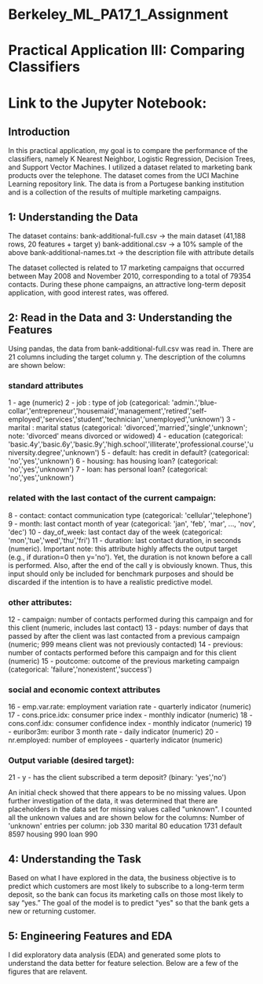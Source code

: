 # Berkeley_ML_PA17_1_Assignment
# Practical Application III: Comparing Classifiers

# Link to the Jupyter Notebook: 

## Introduction 
In this practical application, my goal is to compare the performance of the classifiers, namely K Nearest Neighbor, Logistic Regression, Decision Trees, and Support Vector Machines. I utilized a dataset related to marketing bank products over the telephone. The dataset comes from the UCI Machine Learning repository link. The data is from a Portugese banking institution and is a collection of the results of multiple marketing campaigns. 

## 1: Understanding the Data
The dataset contains: 
bank-additional-full.csv → the main dataset (41,188 rows, 20 features + target y)
bank-additional.csv → a 10% sample of the above
bank-additional-names.txt → the description file with attribute details

The dataset collected is related to 17 marketing campaigns that occurred between May 2008 and November 2010, corresponding to a total of 79354 contacts. During these phone campaigns, an attractive long-term deposit application, with good interest rates, was offered. 

## 2: Read in the Data and 3: Understanding the Features
Using pandas, the data from bank-additional-full.csv was read in. There are 21 columns including the target column y. The description of the columns are shown below:  
### standard attributes
1 - age (numeric)
2 - job : type of job (categorical: 'admin.','blue-collar','entrepreneur','housemaid','management','retired','self-employed','services','student','technician','unemployed','unknown')
3 - marital : marital status (categorical: 'divorced','married','single','unknown'; note: 'divorced' means divorced or widowed)
4 - education (categorical: 'basic.4y','basic.6y','basic.9y','high.school','illiterate','professional.course','university.degree','unknown')
5 - default: has credit in default? (categorical: 'no','yes','unknown')
6 - housing: has housing loan? (categorical: 'no','yes','unknown')
7 - loan: has personal loan? (categorical: 'no','yes','unknown')
### related with the last contact of the current campaign:
8 - contact: contact communication type (categorical: 'cellular','telephone')
9 - month: last contact month of year (categorical: 'jan', 'feb', 'mar', ..., 'nov', 'dec')
10 - day_of_week: last contact day of the week (categorical: 'mon','tue','wed','thu','fri')
11 - duration: last contact duration, in seconds (numeric). Important note: this attribute highly affects the output target (e.g., if duration=0 then y='no'). Yet, the duration is not known before a call is performed. Also, after the end of the call y is obviously known. Thus, this input should only be included for benchmark purposes and should be discarded if the intention is to have a realistic predictive model.
### other attributes:
12 - campaign: number of contacts performed during this campaign and for this client (numeric, includes last contact)
13 - pdays: number of days that passed by after the client was last contacted from a previous campaign (numeric; 999 means client was not previously contacted)
14 - previous: number of contacts performed before this campaign and for this client (numeric)
15 - poutcome: outcome of the previous marketing campaign (categorical: 'failure','nonexistent','success')
### social and economic context attributes
16 - emp.var.rate: employment variation rate - quarterly indicator (numeric)
17 - cons.price.idx: consumer price index - monthly indicator (numeric)
18 - cons.conf.idx: consumer confidence index - monthly indicator (numeric)
19 - euribor3m: euribor 3 month rate - daily indicator (numeric)
20 - nr.employed: number of employees - quarterly indicator (numeric)

### Output variable (desired target):
21 - y - has the client subscribed a term deposit? (binary: 'yes','no')

An initial check showed that there appears to be no missing values. Upon further investigation of the data, it was determined that there are placeholders in the data set for missing values called "unknown".
I counted all the unknown values and are shown below for the columns: 
Number of 'unknown' entries per column:
job           330
marital        80
education    1731
default      8597
housing       990
loan          990

## 4: Understanding the Task
Based on what I have explored in the data, the business objective is to predict which customers are most likely to subscribe to a long-term term deposit, so the bank can focus its marketing calls on those most likely to say “yes.” The goal of the model is to predict "yes" so that the bank gets a new or returning customer. 

## 5: Engineering Features and EDA 
I did exploratory data analysis (EDA) and generated some plots to understand the data better for feature selection. Below are a few of the figures that are relavent. 
